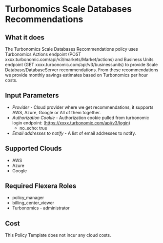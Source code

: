 # Turbonomics Scale Databases Recommendations

## What it does

The Turbonomics Scale Databases Recommendations policy uses Turbonomics Actions endpoint (POST xxxx.turbonomic.com/api/v3/markets/Market/actions) and Business Units endpoint (GET xxxx.turbonomic.com/api/v3/businessunits) to provide Scale Database/DatabaseServer recommendations. From these recommendations we provide monthly savings estimates based on Turbonomics per hour costs.

## Input Parameters

- *Provider* - Cloud provider where we get recommendations, it supports AWS, Azure, Google or All of them together.
- *Authorization Cookie* - Authorization cookie pulled from turbonomic login endpoint: (https://xxxx.turbonomic.com/api/v3/login)
  - no_echo: true
- *Email addresses to notify* - A list of email addresses to notify.

## Supported Clouds

- AWS
- Azure
- Google

## Required Flexera Roles

- policy_manager
- billing_center_viewer
- Turbonomics - administrator

## Cost

This Policy Template does not incur any cloud costs.
